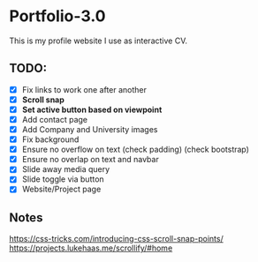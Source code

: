 # Portfolio-3.0
This is my profile website I use as interactive CV.

## TODO:
- [x] Fix links to work one after another
- [x] **Scroll snap**
- [x] **Set active button based on viewpoint**
- [x] Add contact page
- [x] Add Company and University images
- [x] Fix background
- [x] Ensure no overflow on text (check padding) (check bootstrap)
- [x] Ensure no overlap on text and navbar
- [x] Slide away media query
- [x] Slide toggle via button
- [x] Website/Project page

## Notes
https://css-tricks.com/introducing-css-scroll-snap-points/
https://projects.lukehaas.me/scrollify/#home
